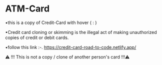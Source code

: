 # ATM-Card
•this is a copy of Credit-Card
     with hover ( : ) 

•Credit card cloning or skimming is the illegal act of making unauthorized copies of credit or debit cards.
 


•follow this link :-.   https://credit-card-road-to-code.netlify.app/


 ⚠ !!! This is not a copy / clone of another person's card !!!⚠

